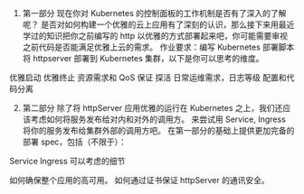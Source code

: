 1. 第一部分
现在你对 Kubernetes 的控制面板的工作机制是否有了深入的了解呢？
是否对如何构建一个优雅的云上应用有了深刻的认识，那么接下来用最近学过的知识把你之前编写的 http 以优雅的方式部署起来吧，你可能需要审视之前代码是否能满足优雅上云的需求。
作业要求：编写 Kubernetes 部署脚本将 httpserver 部署到 Kubernetes 集群，以下是你可以思考的维度。

优雅启动
优雅终止
资源需求和 QoS 保证
探活
日常运维需求，日志等级
配置和代码分离

2. 第二部分
除了将 httpServer 应用优雅的运行在 Kubernetes 之上，我们还应该考虑如何将服务发布给对内和对外的调用方。
来尝试用 Service, Ingress 将你的服务发布给集群外部的调用方吧。
在第一部分的基础上提供更加完备的部署 spec，包括（不限于）：

Service
Ingress
可以考虑的细节

如何确保整个应用的高可用。
如何通过证书保证 httpServer 的通讯安全。
